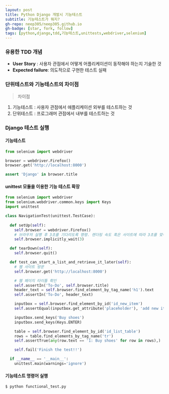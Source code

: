 ```yaml
---
layout: post
title: Python Django 개발시 기능테스트
subtitle: 기능테스트가 뭐지?
gh-repo: neep305/neep305.github.io
gh-badge: [star, fork, follow]
tags: [python,django,tdd,기능테스트,unittests,webdriver,selenium]
---
```


### 유용한 TDD 개념
- **User Story** : 사용자 관점에서 어떻게 어플리케이션이 동작해야 하는지 기술한 것
- **Expected failure**: 의도적으로 구현한 테스트 실패

### 단위테스트와 기능테스트의 차이점
> 차이점
1) 기능테스트 : 사용자 관점에서 애플리케이션 외부를 테스트하는 것
2) 단위테스트 : 프로그래머 관점에서 내부를 테스트하는 것

### Django 테스트 실행
#### 기능테스트
```python
from selenium import webdriver

browser = webdriver.Firefox()
browser.get('http://localhost:8000')

assert 'Django' in browser.title
```

#### unittest 모듈을 이용한 기능 테스트 확장
```python
from selenium import webdriver
from selenium.webdriver.common.keys import Keys
import unittest

class NavigationTest(unittest.TestCase):
  
  def setUp(self):
    self.browser = webdriver.Firefox()
    # 브라우저 실행 후 3초를 기다리도록 명령. 렌더링 속도 혹은 사이트에 따라 3초를 맞춰 어떤 동작을 실행할 경우 정확히 의도한 동작을 실행하기 어려울 수 있음.
    self.browser.implicitly_wait(3)

  def tearDown(self):
    self.browser.quit()

  def test_can_start_a_list_and_retrieve_it_later(self):
    # 웹 사이트 방문
    self.browser.get('http://localhost:8000')

    # 웹 페이지 타이틀 확인
    self.assertIn('To-Do', self.browser.title)
    header_text = self.browser.find_element_by_tag_name('h1').text
    self.assertIn('To-Do', header_text)

    inputbox = self.browser.find_element_by_id('id_new_item')
    self.assertEqual(inputbox.get_attribute('placeholder'), 'add new item')

    inputbox.send_keys('Buy shoes')
    inputbox.send_keys(Keys.ENTER)

    table = self.browser.find_element_by_id('id_list_table')
    rows = table.find_elements_by_tag_name('tr')
    self.assertTrue(any(row.text == '1: Buy shoes' for row in rows),)

    self.fail('Finish the test!!')

  if __name__ == '__main__':
    unittest.main(warnings='ignore')
```
#### 기능테스트 명령어 실행
```shell
$ python functional_test.py
```

